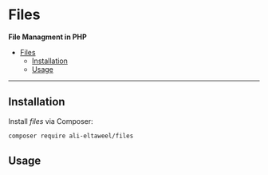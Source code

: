 # Files

**File Managment in PHP**

- [Files](#files)
  - [Installation](#installation)
  - [Usage](#usage)

***

## Installation

Install *files* via Composer:

```bash
composer require ali-eltaweel/files
```

## Usage
